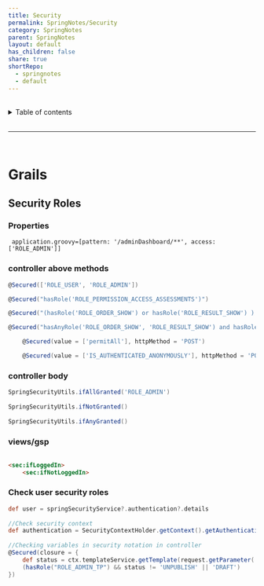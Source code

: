 ```yaml
---
title: Security
permalink: SpringNotes/Security
category: SpringNotes
parent: SpringNotes
layout: default
has_children: false
share: true
shortRepo:
  - springnotes
  - default
---
```


<br/>    
    
<details markdown="block">    
<summary>    
Table of contents    
</summary>    
{: .text-delta }    
1. TOC    
{:toc}    
</details>    
    
<br/>    
    
***    
    
<br/>    
    
# Grails    
    
## Security Roles    
    
### Properties    
    
```properties    
 application.groovy=[pattern: '/adminDashboard/**', access: ['ROLE_ADMIN']]    
 ```    
    
### controller above methods    
    
```groovy     
@Secured(['ROLE_USER', 'ROLE_ADMIN'])     
```    
    
```groovy     
@Secured("hasRole('ROLE_PERMISSION_ACCESS_ASSESSMENTS')")     
 ```    
    
 ```groovy     
@Secured("(hasRole('ROLE_ORDER_SHOW') or hasRole('ROLE_RESULT_SHOW') ) and hasRole('ROLE_PERMISSION_ACCESS_ASSESSMENTS')")     
 ```    
    
 ```groovy     
@Secured("hasAnyRole('ROLE_ORDER_SHOW', 'ROLE_RESULT_SHOW') and hasRole('ROLE_PERMISSION_ACCESS_ASSESSMENTS')")    
```    
    
```groovy    
    @Secured(value = ['permitAll'], httpMethod = 'POST')    
```    
    
```groovy    
    @Secured(value = ['IS_AUTHENTICATED_ANONYMOUSLY'], httpMethod = 'POST')    
```    
    
### controller body    
    
```groovy    
SpringSecurityUtils.ifAllGranted('ROLE_ADMIN')    
    
SpringSecurityUtils.ifNotGranted()    
    
SpringSecurityUtils.ifAnyGranted()     
```    
    
### views/gsp    
    
```html    
    
<sec:ifLoggedIn>    
    <sec:ifNotLoggedIn>     
```    
    
### Check user security roles    
    
```groovy    
def user = springSecurityService?.authentication?.details    
    
//Check security context     
def authentication = SecurityContextHolder.getContext().getAuthentication()    
    
//Checking variables in security notation in controller     
@Secured(closure = {    
    def status = ctx.templateService.getTemplate(request.getParameter('id')).status.name()    
    (hasRole("ROLE_ADMIN_TP") && status != 'UNPUBLISH' || 'DRAFT')    
})     
```
